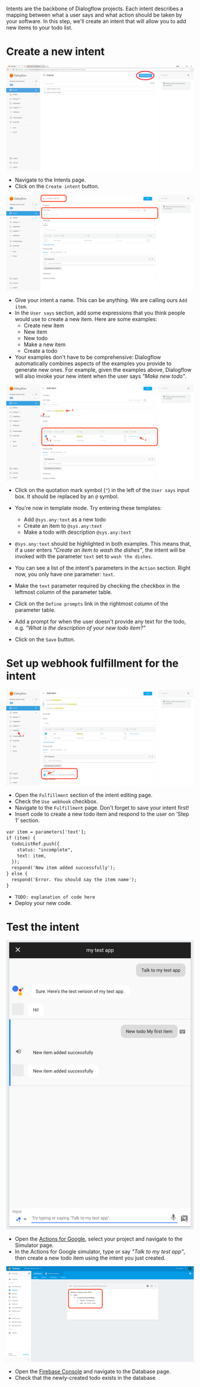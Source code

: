 Intents are the backbone of Dialogflow projects. Each intent describes a mapping between what a user says and what action should be taken by your software. In this step, we'll create an intent that will allow you to add new items to your todo list.

# Create a new intent

![](screenshots/01-creation-intent/01-create-intent.markedup.png)
- Navigate to the Intents page.
- Click on the `Create intent` button.

![](screenshots/01-creation-intent/02-create-intent-name-user-says.markedup.png)
- Give your intent a name. This can be anything. We are calling ours `Add item`.
- In the `User says` section, add some expressions that you think people would use to create a new item. Here are some examples:
  - Create new item
  - New item
  - New todo
  - Make a new item
  - Create a todo
- Your examples don't have to be comprehensive: Dialogflow automatically combines aspects of the examples you provide to generate new ones. For example, given the examples above, Dialogflow will also invoke your new intent when the user says _"Make new todo"_.

![](screenshots/01-creation-intent/03-create-intent-parameter.markedup.png)
- Click on the quotation mark symbol (`"`) in the left of the `User says` input box. It should be replaced by an `@` symbol.
- You're now in template mode. Try entering these templates:
  - Add `@sys.any:text` as a new todo
  - Create an item to `@sys.any:text`
  - Make a todo with description `@sys.any:text`
- `@sys.any:text` should be highlighted in both examples. This means that, if a user enters _"Create an item to wash the dishes"_, the intent will be invoked with the parameter `text` set to `wash the dishes`.
- You can see a list of the intent's parameters in the `Action` section. Right now, you only have one parameter: `text`.
- Make the `text` parameter required by checking the checkbox in the leftmost column of the parameter table.
- Click on the `Define prompts` link in the rightmost column of the parameter table.
- Add a prompt for when the user doesn't provide any text for the todo, e.g. _"What is the description of your new todo item?"_

- Click on the `Save` button.

# Set up webhook fulfillment for the intent

![](screenshots/01-creation-intent/04-create-intent-fullfilment.markedup.png)
- Open the `Fulfillment` section of the intent editing page.
- Check the `Use webhook` checkbox.
- Navigate to the `Fulfillment` page. Don't forget to save your intent first!
- Insert code to create a new todo item and respond to the user on 'Step 1' section.
```
var item = parameters['text'];
if (item) {
  todoListRef.push({
    status: "incomplete",
    text: item,
  });
  respond('New item added successfully');
} else {
  respond('Error. You should say the item name');
}
```
- `TODO: explanation of code here`
- Deploy your new code.

# Test the intent

![](screenshots/01-creation-intent/05-create-intent-simulate.png)
- Open the [Actions for Google](https://console.actions.google.com), select your project and navigate to the Simulator page.
- In the Actions for Google simulator, type or say _"Talk to my test app"_, then create a new todo item using the intent you just created.

![](screenshots/01-creation-intent/06-create-intent-database.markedup.png)
- Open the [Firebase Console](https://console.firebase.google.com) and navigate to the Database page.
- Check that the newly-created todo exists in the database.
